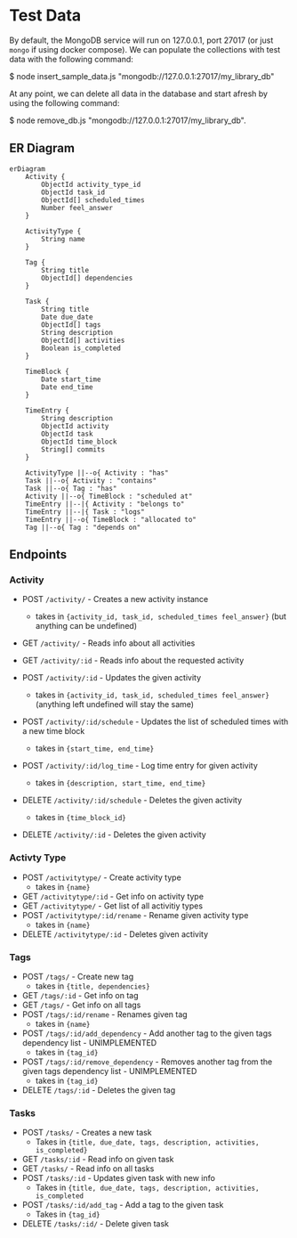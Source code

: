 # Test Data

By default, the MongoDB service will run on 127.0.0.1, port 27017 (or just `mongo` if using docker compose). We can populate the collections with test data with the following command:

$ node insert_sample_data.js "mongodb://127.0.0.1:27017/my_library_db"

At any point, we can delete all data in the database and start afresh by using the following command:

$ node remove_db.js "mongodb://127.0.0.1:27017/my_library_db".

## ER Diagram

```mermaid
erDiagram
    Activity {
        ObjectId activity_type_id
        ObjectId task_id
        ObjectId[] scheduled_times
        Number feel_answer
    }

    ActivityType {
        String name
    }

    Tag {
        String title
        ObjectId[] dependencies
    }

    Task {
        String title
        Date due_date
        ObjectId[] tags
        String description
        ObjectId[] activities
        Boolean is_completed
    }

    TimeBlock {
        Date start_time
        Date end_time
    }

    TimeEntry {
        String description
        ObjectId activity
        ObjectId task
        ObjectId time_block
        String[] commits
    }

    ActivityType ||--o{ Activity : "has"
    Task ||--o{ Activity : "contains"
    Task ||--o{ Tag : "has"
    Activity ||--o{ TimeBlock : "scheduled at"
    TimeEntry ||--|{ Activity : "belongs to"
    TimeEntry ||--|{ Task : "logs"
    TimeEntry ||--o{ TimeBlock : "allocated to"
    Tag ||--o{ Tag : "depends on"
```

## Endpoints

### Activity

* POST `/activity/` - Creates a new activity instance
    * takes in `{activity_id, task_id, scheduled_times feel_answer}` (but anything can be undefined)

* GET `/activity/` - Reads info about all activities
* GET `/activity/:id` - Reads info about the requested activity
* POST `/activity/:id` - Updates the given activity
    * takes in `{activity_id, task_id, scheduled_times feel_answer}` (anything left undefined will stay the same)
* POST `/activity/:id/schedule` - Updates the list of scheduled times with a new time block
    * takes in `{start_time, end_time}`
* POST `/activity/:id/log_time` - Log time entry for given activity
    * takes in `{description, start_time, end_time}`
* DELETE `/activity/:id/schedule` - Deletes the given activity
    * takes in `{time_block_id}`
* DELETE `/activity/:id` - Deletes the given activity

### Activty Type

* POST `/activitytype/` - Create activity type
    * takes in `{name}`
* GET `/activitytype/:id`  - Get info on activity type
* GET `/activitytype/` - Get list of all activitiy types
* POST `/activitytype/:id/rename` - Rename given activity type
    * takes in `{name}`
* DELETE `/activitytype/:id` - Deletes given activity

### Tags

* POST `/tags/` - Create new tag
    * takes in `{title, dependencies}`
* GET `/tags/:id` - Get info on tag
* GET `/tags/` - Get info on all tags
* POST `/tags/:id/rename` - Renames given tag
    * takes in `{name}`
* POST `/tags/:id/add_dependency` - Add another tag to the given tags dependency list - UNIMPLEMENTED
    * takes in `{tag_id}`
* POST `/tags/:id/remove_dependency` - Removes another tag from the given tags dependency list - UNIMPLEMENTED
    * takes in `{tag_id}`
* DELETE `/tags/:id` - Deletes the given tag

### Tasks

* POST `/tasks/` - Creates a new task
    * Takes in `{title, due_date, tags, description, activities, is_completed}`
* GET `/tasks/:id` - Read info on given task
* GET `/tasks/` - Read info on all tasks
* POST `/tasks/:id` - Updates given task with new info
    * Takes in `{title, due_date, tags, description, activities, is_completed`
* POST `/tasks/:id/add_tag` - Add a tag to the given task
    * Takes in `{tag_id}`
* DELETE `/tasks/:id/` - Delete given task